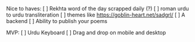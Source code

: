 Nice to haves:
[ ] Rekhta word of the day scrapped daily (?)
[ ] roman urdu to urdu transliteration
[ ] themes like https://goblin-heart.net/sadgrl/
[ ] A backend
[ ] Ability to publish your poems

MVP:
[ ] Urdu Keyboard
[ ] Drag and drop on mobile and desktop
